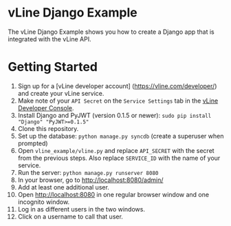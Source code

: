 # vLine Django Example

The vLine Django Example shows you how to create a Django app that is integrated with the vLine API.

# Getting Started

1. Sign up for a [vLine developer account] (https://vline.com/developer/) and create your vLine service.
1. Make note of your `API Secret` on the `Service Settings` tab in the [vLine Developer Console](https://vline.com/developer/app/).
1. Install Django and PyJWT (version 0.1.5 or newer): `sudo pip install "Django" "PyJWT>=0.1.5"`
1. Clone this repository.
1. Set up the database: `python manage.py syncdb` (create a superuser when prompted)
1. Open `vline_example/vline.py` and replace `API_SECRET` with the secret from the previous steps. Also replace
`SERVICE_ID` with the name of your service.
1. Run the server: `python manage.py runserver 8080`
1. In your browser, go to [http://localhost:8080/admin/](http://localhost:8080/admin/)
1. Add at least one additional user.
1. Open [http://localhost:8080](http://localhost:8080) in one regular browser window and one incognito window.
1. Log in as different users in the two windows.
1. Click on a username to call that user.

